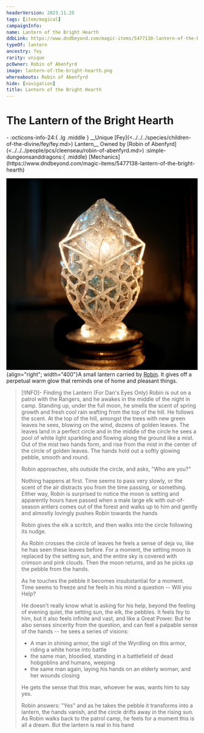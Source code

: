 ```yaml
---
headerVersion: 2023.11.25
tags: [item/magical]
campaignInfo:
name: Lantern of the Bright Hearth
ddbLink: https://www.dndbeyond.com/magic-items/5477138-lantern-of-the-bright-hearth
typeOf: lantern
ancestry: fey
rarity: unique
pcOwner: Robin of Abenfyrd
image: lantern-of-the-bright-hearth.png
whereabouts: Robin of Abenfyrd
hide: [navigation]
title: Lantern of the Bright Hearth
---
```

# The Lantern of the Bright Hearth
<div class="grid cards ext-narrow-margin ext-one-column" markdown>
- :octicons-info-24:{ .lg .middle } __Unique [Fey](<../../../species/children-of-the-divine/fey/fey.md>) Lantern__  
   Owned by [Robin of Abenfyrd](<../../../people/pcs/cleenseau/robin-of-abenfyrd.md>)  
    :simple-dungeonsanddragons:{ .middle} [Mechanics](https://www.dndbeyond.com/magic-items/5477138-lantern-of-the-bright-hearth) 
</div>


![Lantern of the Bright Hearth](../../../assets/lantern-of-the-bright-hearth.png){align="right"; width="400"}A small lantern carried by [Robin](<../../../people/pcs/cleenseau/robin-of-abenfyrd.md>). It gives off a perpetual warm glow that reminds one of home and pleasant things. 

> [!INFO]- Finding the Lantern (For Dan's Eyes Only)
> Robin is out on a patrol with the Rangers, and he awakes in the middle of the night in camp. Standing up, under the full moon, he smells the scent of spring growth and fresh cool rain wafting from the top of the hill. He follows the scent. At the top of the hill, amongst the trees with new green leaves he sees, blowing on the wind, dozens of golden leaves. The leaves land in a perfect circle and in the middle of the circle he sees a pool of white light sparkling and flowing along the ground like a mist. Out of the mist two hands form, and rise from the mist in the center of the circle of golden leaves. The hands hold out a softly glowing pebble, smooth and round. 
> 
> Robin approaches, sits outside the circle, and asks, "Who are you?"
> 
> Nothing happens at first. Time seems to pass very slowly, or the scent of the air distracts you from the time passing, or something. Either way, Robin is surprised to notice the moon is setting and apparently hours have passed when a male large elk with out-of-season antlers comes out of the forest and walks up to him and gently and almostly lovingly pushes Robin towards the hands
> 
> Robin gives the elk a scritch, and then walks into the circle following its nudge.
> 
> As Robin crosses the circle of leaves he feels a sense of deja vu, like he has seen these leaves before. For a moment, the setting moon is replaced by the setting sun, and the entire sky is covered with crimson and pink clouds. Then the moon returns, and as he picks up the pebble from the hands.
> 
>  As he touches the pebble it becomes insubstantial for a moment. Time seems to freeze and he feels in his mind a question -- Will you Help? 
>  
>  He doesn't really know what is asking for his help, beyond the feeling of evening quiet, the setting sun, the elk, the pebbles. It feels fey to him, but it also feels infinite and vast, and like a Great Power. But he also senses sincerity from the question, and can feel a palpable sense of the hands -- he sees a series of visions:
>  
> * A man in shining armor, the sigil of the Wyrdling on this armor, riding a white horse into battle
> * the same man, bloodied, standing in a battlefield of dead hobgoblins and humans, weeping 
> * the same man again, laying his hands on an elderly woman, and her wounds closing
>
>He gets the sense that this man, whoever he was, wants him to say yes.
>
>Robin answers: "Yes" and as he takes the pebble it transforms into a lantern, the hands vanish, and the circle drifts away in the rising sun. As Robin walks back to the patrol camp, he feels for a moment this is all a dream. But the lantern is real in his hand
